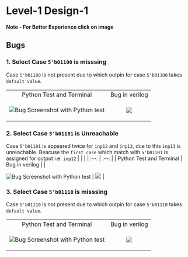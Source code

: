 # Level-1 Design-1

**Note - For Better Experience click on image**

## Bugs

### 1. Select Case ```5'b01100``` is misssing
Case ```5'b01100``` is not present due to which outpin for case ```5'b01100``` takes ```default value```.

| | |
| :--: | :--: |
| Python Test and Terminal | Bug in verilog |
| <p align="left"> <img src="https://user-images.githubusercontent.com/66154908/180635808-bcd67bbc-8ca0-4b33-a601-3cb169258879.png" alt="Bug Screenshot with Python test" /> | <img src="https://user-images.githubusercontent.com/66154908/180635840-a2cfc6d3-3609-4391-9f65-1d04f046bce0.png"/> | 
 
### 2. Select Case ```5'b01101``` is Unreachable
Case ```5'b01101``` is appeared twice for ```inp12``` and ```inp13```, due to this ```inp13``` is unreachable. Beacuse the ```first case``` which match with ```5'b01101``` is assigned for output i.e. ```inp12```
| | |
| :--: | :--: |
| Python Test and Terminal | Bug in verilog |
| <p align="left"> <img src="https://user-images.githubusercontent.com/66154908/180636516-2f2b55a3-2cb3-4d4b-8e99-053e982a79c3.png" alt="Bug Screenshot with Python test" /> | <img src="https://user-images.githubusercontent.com/66154908/180636340-05ca9fe0-1ef2-4be4-b507-f16ce625f253.png"/> | 

### 3. Select Case ```5'b01110``` is misssing
Case ```5'b01110``` is not present due to which outpin for case ```5'b01110``` takes ```default value```.

| | |
| :--: | :--: |
| Python Test and Terminal | Bug in verilog |
| <p align="left"> <img src="https://user-images.githubusercontent.com/66154908/180636645-9940f05e-f1a5-4ed6-9f32-1afa88a70321.png" alt="Bug Screenshot with Python test" /> | <img src="https://user-images.githubusercontent.com/66154908/180636655-6cc3134f-2bd0-4082-a8f7-a38520a225c9.png"/> | 
 
